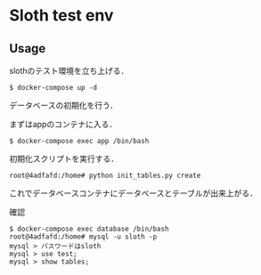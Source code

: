 # Sloth test env

## Usage

slothのテスト環境を立ち上げる．
```
$ docker-compose up -d
```

データベースの初期化を行う．

まずはappのコンテナに入る．
```
$ docker-compose exec app /bin/bash
```

初期化スクリプトを実行する．

```
root@4adfafd:/home# python init_tables.py create
```

これでデータベースコンテナにデータベースとテーブルが出来上がる．

確認
```
$ docker-compose exec database /bin/bash
root@4adfafd:/home# mysql -u sloth -p
mysql > パスワードはsloth
mysql > use test;
mysql > show tables;
```
